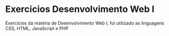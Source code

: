 # Exercicios Desenvolvimento Web I
Exercicios da matéria de Desenvolvimento Web I, foi utilizado as linguagens CSS, HTML, JavaScript e PHP
